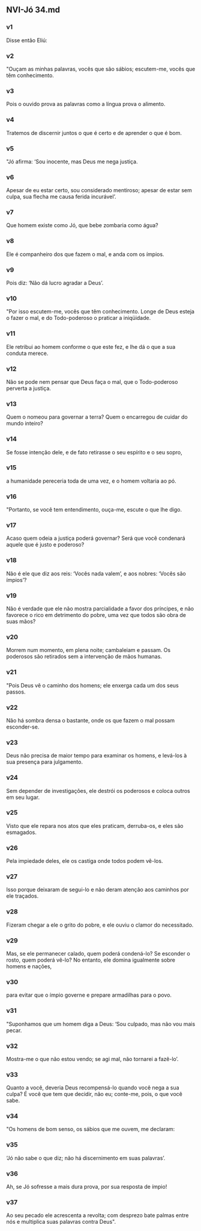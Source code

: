 ## NVI-Jó 34.md
### v1
 Disse então Eliú:
### v2
 "Ouçam as minhas palavras, vocês que são sábios; escutem-me, vocês que têm conhecimento.
### v3
 Pois o ouvido prova as palavras como a língua prova o alimento.
### v4
 Tratemos de discernir juntos o que é certo e de aprender o que é bom.
### v5
 "Jó afirma: ‘Sou inocente, mas Deus me nega justiça.
### v6
 Apesar de eu estar certo, sou considerado mentiroso; apesar de estar sem culpa, sua flecha me causa ferida incurável’.
### v7
 Que homem existe como Jó, que bebe zombaria como água?
### v8
 Ele é companheiro dos que fazem o mal, e anda com os ímpios.
### v9
 Pois diz: ‘Não dá lucro agradar a Deus’.
### v10
 "Por isso escutem-me, vocês que têm conhecimento. Longe de Deus esteja o fazer o mal, e do Todo-poderoso o praticar a iniqüidade.
### v11
 Ele retribui ao homem conforme o que este fez, e lhe dá o que a sua conduta merece.
### v12
 Não se pode nem pensar que Deus faça o mal, que o Todo-poderoso perverta a justiça.
### v13
 Quem o nomeou para governar a terra? Quem o encarregou de cuidar do mundo inteiro?
### v14
 Se fosse intenção dele, e de fato retirasse o seu espírito e o seu sopro,
### v15
 a humanidade pereceria toda de uma vez, e o homem voltaria ao pó.
### v16
 "Portanto, se você tem entendimento, ouça-me, escute o que lhe digo.
### v17
 Acaso quem odeia a justiça poderá governar? Será que você condenará aquele que é justo e poderoso?
### v18
 Não é ele que diz aos reis: ‘Vocês nada valem’, e aos nobres: ‘Vocês são ímpios’?
### v19
 Não é verdade que ele não mostra parcialidade a favor dos príncipes, e não favorece o rico em detrimento do pobre, uma vez que todos são obra de suas mãos?
### v20
 Morrem num momento, em plena noite; cambaleiam e passam. Os poderosos são retirados sem a intervenção de mãos humanas.
### v21
 "Pois Deus vê o caminho dos homens; ele enxerga cada um dos seus passos.
### v22
 Não há sombra densa o bastante, onde os que fazem o mal possam esconder-se.
### v23
 Deus não precisa de maior tempo para examinar os homens, e levá-los à sua presença para julgamento.
### v24
 Sem depender de investigações, ele destrói os poderosos e coloca outros em seu lugar.
### v25
 Visto que ele repara nos atos que eles praticam, derruba-os, e eles são esmagados.
### v26
 Pela impiedade deles, ele os castiga onde todos podem vê-los.
### v27
 Isso porque deixaram de segui-lo e não deram atenção aos caminhos por ele traçados.
### v28
 Fizeram chegar a ele o grito do pobre, e ele ouviu o clamor do necessitado.
### v29
 Mas, se ele permanecer calado, quem poderá condená-lo? Se esconder o rosto, quem poderá vê-lo? No entanto, ele domina igualmente sobre homens e nações,
### v30
 para evitar que o ímpio governe e prepare armadilhas para o povo.
### v31
 "Suponhamos que um homem diga a Deus: ‘Sou culpado, mas não vou mais pecar.
### v32
 Mostra-me o que não estou vendo; se agi mal, não tornarei a fazê-lo’.
### v33
 Quanto a você, deveria Deus recompensá-lo quando você nega a sua culpa? É você que tem que decidir, não eu; conte-me, pois, o que você sabe.
### v34
 "Os homens de bom senso, os sábios que me ouvem, me declaram:
### v35
 ‘Jó não sabe o que diz; não há discernimento em suas palavras’.
### v36
 Ah, se Jó sofresse a mais dura prova, por sua resposta de ímpio!
### v37
 Ao seu pecado ele acrescenta a revolta; com desprezo bate palmas entre nós e multiplica suas palavras contra Deus".
